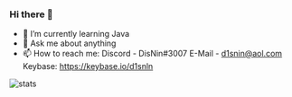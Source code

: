 ### Hi there 👋

- 🌱 I’m currently learning Java
- 💬 Ask me about anything
- 📫 How to reach me: Discord - DisNin#3007
                      E-Mail - d1snin@aol.com
                      Keybase: https://keybase.io/d1snln


![stats](https://github-readme-stats.vercel.app/api?username=d1snin&show_icons=true&theme=dark)

